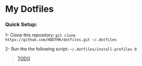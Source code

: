 # My Dotfiles

### Quick Setup:

1- Clone this repository: `git clone https://github.com/HDDTHR/dotfiles.git ~/.dotfiles`

2- Run the the following script: `~/.dotfiles/install-profiles 0`

> [TODO](TODO.md)
